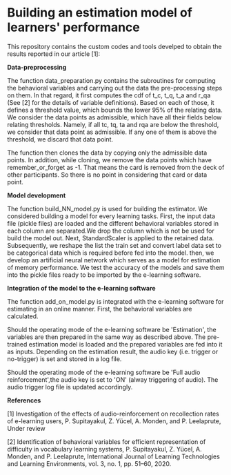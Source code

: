 # Building an estimation model of learners' performance 

This repository contains the custom codes and tools develped to obtain the results reported in our article [1]:

**Data-preprocessing**

The function data_preparation.py contains the subroutines for computing the behavioral variables and carrying out the data the pre-processing steps on them. In that regard, it first computes the cdf of t_c, t_q, t_a and r_qa (See [2] for the details of variable definitions). Based on each of those, it defines a threshold value, which bounds the lower 95% of the relating data. We consider the data points as admissible, which have all their fields below relating thresholds. Namely, if all tc, tq, ta and rqa are below the threshold, we consider that data point as admissible. If any one of them is above the threshold, we discard that data point. 

The function then clones the data by copying only the admissible data points. In addition, while cloning, we remove the data points which have remember_or_forget 
as -1. That means the card is removed from the deck of other participants. So there is no point in considering that card or data point.

**Model development**

The function build_NN_model.py is used for building the estimator. We considered building a  model for every learning tasks. First, the input data file (pickle files) are loaded and the different behavioral variables stored in each column are separated.We drop the column which is not be used for build the model out. Next, StandardScaler is applied to the retained data. Subsequently, we reshape the list the train set and convert label data set to be categorical data which is required before fed into the model. then, we develop an artificial neural network which serves as a model for estimation of memory performance. We test the accuracy of the models and save them into the pickle files ready to be imported by the e-learning software.

**Integration of the model to the e-learning software**

The function add_on_model.py is integrated with the e-learning software for estimating in an online manner. First, the behavioral variables are calculated.

Should the operating mode of the e-learning software be 'Estimation', the variables are then prepared in the same way as described above. The pre-trained estimation model is loaded and the prepared variables are fed into it as inputs. Depending on the estimation result, the audio key (i.e. trigger or no-trigger) is set and stored in a log file.

Should the operating mode of the e-learning software be 'Full audio reinforcement',the audio key is set to 'ON' (alway triggering of audio). The audio trigger log file is updated accordingly.

**References**

[1] Investigation of the effects of audio-reinforcement on recollection rates of e-learning users,
P. Supitayakul, Z. Yücel, A. Monden, and P. Leelaprute,
Under review

[2] Identification of behavioral variables for efficient representation of difficulty in vocabulary learning systems,
P. Supitayakul, Z. Yücel, A. Monden, and P. Leelaprute,
International Journal of Learning Technologies and Learning Environments, vol. 3, no. 1, pp. 51–60, 2020.
